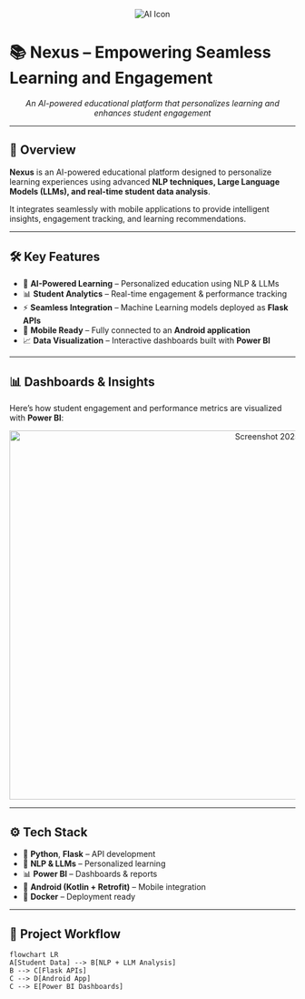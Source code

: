 <p align="center">
  <img src="https://img.icons8.com/color/96/artificial-intelligence.png" alt="AI Icon"/>
</p>

# 📚 Nexus – Empowering Seamless Learning and Engagement  

<p align="center">
  <em>An AI-powered educational platform that personalizes learning and enhances student engagement</em>
</p>

---

## 🚀 Overview
**Nexus** is an AI-powered educational platform designed to personalize learning experiences using advanced **NLP techniques, Large Language Models (LLMs), and real-time student data analysis**.  

It integrates seamlessly with mobile applications to provide intelligent insights, engagement tracking, and learning recommendations.

---

## 🛠️ Key Features
- 🤖 **AI-Powered Learning** – Personalized education using NLP & LLMs  
- 📊 **Student Analytics** – Real-time engagement & performance tracking  
- ⚡ **Seamless Integration** – Machine Learning models deployed as **Flask APIs**  
- 📱 **Mobile Ready** – Fully connected to an **Android application**  
- 📈 **Data Visualization** – Interactive dashboards built with **Power BI**

---

## 📊 Dashboards & Insights
Here’s how student engagement and performance metrics are visualized with **Power BI**:

<p align="center">
  <img width="994" height="649" alt="Screenshot 2025-06-13 084806" src="https://github.com/user-attachments/assets/9c49ac1d-30bf-49d3-b1db-6a0064c55a46" />
</p>

---

## ⚙️ Tech Stack
- 🐍 **Python**, **Flask** – API development  
- 🤗 **NLP & LLMs** – Personalized learning  
- 📊 **Power BI** – Dashboards & reports  
- 📱 **Android (Kotlin + Retrofit)** – Mobile integration  
- 🐳 **Docker** – Deployment ready  

---

## 📌 Project Workflow

```mermaid
flowchart LR
A[Student Data] --> B[NLP + LLM Analysis]
B --> C[Flask APIs]
C --> D[Android App]
C --> E[Power BI Dashboards]
